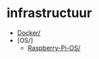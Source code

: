 # infrastructuur

* [Docker/](./Docker/README.md)
* [OS/]
  * [Raspberry-Pi-OS/](./OS/Raspberry-Pi-OS/README.md)
